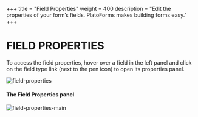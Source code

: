 +++
title = "Field Properties"
weight = 400
description = "Edit the properties of your form’s fields. PlatoForms makes building forms easy."
+++
# FIELD PROPERTIES

To access the field properties, hover over a field in the left panel and click on the field type link (next to the pen icon) to open its properties panel. 



![field-properties](/images/field-properties.png)



#### The Field Properties panel



![field-properties-main](/images/field-properties-main.png)
